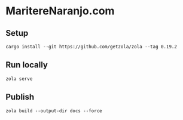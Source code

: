 # MaritereNaranjo.com

## Setup

```
cargo install --git https://github.com/getzola/zola --tag 0.19.2
```

## Run locally

```
zola serve
```

## Publish

```
zola build --output-dir docs --force  
```